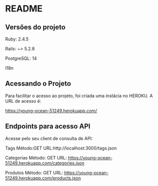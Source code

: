 # README

## Versões do projeto
 Ruby: 2.4.5

 Rails: ~> 5.2.8
 
 PostgreSQL: 14

 I18n
 ## Acessando o Projeto
 Para facilitar o acesso ao projeto, foi criada uma instâcia no HEROKU.
 A URL de acesso é:

 https://young-ocean-51249.herokuapp.com/

 ## Endpoints para acesso API
 
 Acesse pelo seu client de consulta de API:

Tags
 Método:GET
 URL:http://localhost:3000/tags.json

Categorias
 Método: GET
 URL: https://young-ocean-51249.herokuapp.com/categories.json

Produtos
 Método: GET
 URL: https://young-ocean-51249.herokuapp.com/products.json
